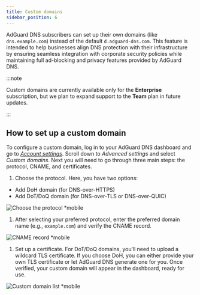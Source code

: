 ```yaml
---
title: Custom domains
sidebar_position: 6
---
```


AdGuard DNS subscribers can set up their own domains (like `dns.example.com`) instead of the default `d.adguard-dns.com`. This feature is intended to help businesses align DNS protection with their infrastructure by ensuring seamless integration with corporate security policies while maintaining full ad-blocking and privacy features provided by AdGuard DNS.

:::note

Custom domains are currently available only for the **Enterprise** subscription, but we plan to expand support to the **Team** plan in future updates.

:::

## How to set up a custom domain

To configure a custom domain, log in to your AdGuard DNS dashboard and go to [*Account settings*](https://adguard-dns.io/en/dashboard/account). Scroll down to *Advanced settings* and select *Custom domains*. Next you will need to go through three main steps: the protocol, CNAME, and certificates.

1. Choose the protocol. Here, you have two options:

  - Add DoH domain (for DNS-over-HTTPS)
  - Add DoT/DoQ domain (for DNS-over-TLS or DNS-over-QUIC)

![Choose the protocol *mobile](https://cdn.adtidy.org/content/release_notes/dns/v2-15/picture_en_1.png)

1. After selecting your preferred protocol, enter the preferred domain name (e.g., `example.com`) and verify the CNAME record.

![CNAME record *mobile](https://cdn.adtidy.org/content/release_notes/dns/v2-15/picture_en_2.png)

1. Set up a certificate. For DoT/DoQ domains, you’ll need to upload a wildcard TLS certificate. If you choose DoH, you can either provide your own TLS certificate or let AdGuard DNS generate one for you. Once verified, your custom domain will appear in the dashboard, ready for use.

![Custom domain list *mobile](https://cdn.adtidy.org/content/release_notes/dns/v2-15/picture_en_3.png)
